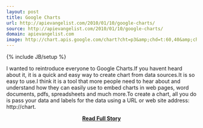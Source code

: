 ```yaml
---
layout: post
title: Google Charts
url: http://apievangelist.com/2010/01/10/google-charts/
source: http://apievangelist.com/2010/01/10/google-charts/
domain: apievangelist.com
image: http://chart.apis.google.com/chart?cht=p3&amp;chd=t:60,40&amp;chs=250x100&amp;chl=Hello|World
---
```

{% include JB/setup %}<p>I wanted to reintroduce everyone to Google Charts.If you havent heard about it, it is a quick and easy way to create chart from data sources.It is so easy to use.I think it is a tool that more people need to hear about and understand how they can easily use to embed charts in web pages, word documents, pdfs, spreadsheets and much more.To create a chart, all you do is pass your data and labels for the data using a URL or web site address:
http://chart.</p>
<center><p><a href="http://apievangelist.com/2010/01/10/google-charts/" style='padding:25px; font-sze:18px; font-weight: bold;'>Read Full Story</a></p></center>
